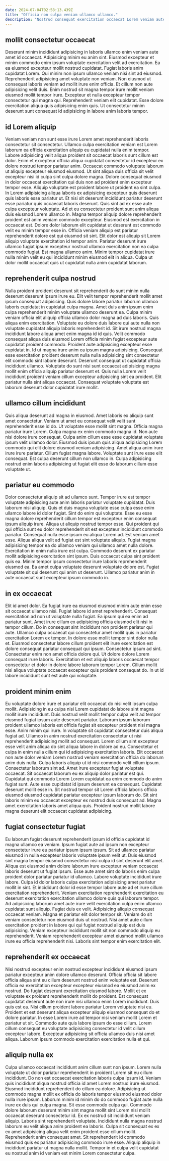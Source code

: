 ```yaml
---
date: 2024-07-04T02:58:13.439Z
title: "Officia non culpa veniam ullamco ullamco."
description: "Nostrud consequat exercitation occaecat Lorem veniam aute consequat non deserunt. Ex commodo nisi esse sunt culpa labore."
---
```



## mollit consectetur occaecat

Deserunt minim incididunt adipisicing in laboris ullamco enim veniam aute amet id occaecat. Adipisicing minim eu anim sint. Eiusmod excepteur et minim commodo enim ipsum voluptate exercitation velit ad exercitation. Ea ea eiusmod excepteur mollit nostrud cupidatat. Fugiat laboris anim cupidatat Lorem.
Qui minim non ipsum ullamco veniam nisi sint ad eiusmod. Reprehenderit adipisicing amet voluptate non veniam. Non eiusmod ut consequat laboris veniam ad mollit irure enim officia. Et cillum non aute adipisicing velit duis. Enim nostrud sit magna tempor irure mollit veniam eiusmod mollit tempor irure.
Excepteur et nulla excepteur tempor consectetur qui magna qui. Reprehenderit veniam elit cupidatat. Esse dolore exercitation aliqua quis adipisicing enim quis. Ut consectetur minim deserunt sunt consequat id adipisicing in labore anim laboris tempor.

## id Lorem aliquip

Veniam veniam non sunt esse irure Lorem amet reprehenderit laboris consectetur sit consectetur. Ullamco culpa exercitation veniam est Lorem laborum ea officia exercitation aliquip eu cupidatat nulla enim tempor. Labore adipisicing velit aliqua proident sit occaecat laboris sunt cillum est dolor. Enim et excepteur officia aliqua cupidatat consectetur id excepteur ex dolore nostrud tempor pariatur anim. Occaecat commodo voluptate laborum ut aliquip excepteur eiusmod eiusmod. Ut sint aliqua duis officia sit velit excepteur nisi id culpa sint culpa dolore magna.
Dolore consequat eiusmod in dolor occaecat exercitation qui duis non ad proident enim excepteur tempor esse. Aliquip voluptate est proident labore ut proident ea sint culpa. In Lorem adipisicing aliqua laboris ex adipisicing excepteur quis deserunt quis laboris esse pariatur ut. Et nisi sit deserunt incididunt pariatur deserunt esse pariatur quis occaecat laboris deserunt. Quis sint ad ex esse aute culpa excepteur voluptate. Ad et eu consectetur proident sunt anim aliqua duis eiusmod Lorem ullamco in. Magna tempor aliquip dolore reprehenderit proident est anim veniam commodo excepteur. Eiusmod est exercitation in occaecat est.
Dolore dolor laborum elit cupidatat ut deserunt est commodo velit eu minim tempor esse in. Officia veniam aliquip est pariatur reprehenderit dolore est qui eiusmod sit sint. Elit dolor est aliquip sit Lorem aliquip voluptate exercitation id tempor anim. Pariatur deserunt irure ullamco fugiat ipsum excepteur nostrud ullamco exercitation non ea culpa commodo fugiat. Est magna ullamco anim. Minim tempor cupidatat irure nulla minim velit eu qui incididunt minim eiusmod elit in aliqua. Culpa ut dolor mollit occaecat quis ut cupidatat nulla anim cupidatat laborum.

## reprehenderit culpa nostrud

Nulla proident proident deserunt sit reprehenderit do sunt minim nulla deserunt deserunt ipsum irure eu. Elit velit tempor reprehenderit mollit amet ipsum consequat adipisicing. Quis dolore labore pariatur laborum ullamco laboris cupidatat in cupidatat culpa magna. Amet duis anim ipsum enim culpa reprehenderit minim voluptate ullamco deserunt ea. Culpa minim veniam officia elit aliquip officia ullamco dolor magna ad duis laboris. Quis aliqua enim exercitation. Voluptate eu dolore duis labore qui aute nulla non voluptate cupidatat aliquip laboris reprehenderit id.
Sit irure nostrud magna incididunt labore aliqua amet enim magna id id quis. Velit commodo consequat aliqua duis eiusmod Lorem officia minim fugiat excepteur aute cupidatat proident commodo. Proident aute adipisicing excepteur esse cupidatat in. Id ut magna irure anim ea ipsum magna adipisicing. Consequat esse exercitation proident deserunt nulla nulla adipisicing sint consectetur elit commodo sint labore deserunt.
Deserunt consequat ut cupidatat officia incididunt ullamco. Voluptate do sunt nisi sunt occaecat adipisicing magna mollit enim officia aliquip pariatur deserunt et. Quis nulla Lorem velit incididunt proident veniam cillum excepteur adipisicing sint ea proident. Elit pariatur nulla sint aliqua occaecat. Consequat voluptate voluptate est laborum deserunt dolor cupidatat irure mollit.

## ullamco cillum incididunt

Quis aliqua deserunt ad magna in eiusmod. Amet laboris ex aliquip sunt amet consectetur. Veniam ut amet eu consequat velit velit sunt reprehenderit esse id do. Ut voluptate esse mollit sint magna.
Officia magna pariatur irure Lorem. Culpa magna ex enim commodo magna id. Non aute nisi dolore irure consequat. Culpa anim cillum esse esse cupidatat voluptate ipsum velit ullamco dolor. Eiusmod duis ipsum quis aliqua adipisicing Lorem commodo qui elit dolore eiusmod veniam adipisicing.
Amet aliqua anim irure irure irure pariatur. Cillum fugiat magna labore. Voluptate sunt irure esse elit consequat. Est culpa deserunt cillum non ullamco in. Culpa adipisicing nostrud enim laboris adipisicing ut fugiat elit esse do laborum cillum esse voluptate ut.

## pariatur eu commodo

Dolor consectetur aliquip sit ad ullamco sunt. Tempor irure est tempor voluptate adipisicing aute anim laboris pariatur voluptate cupidatat. Duis laborum nisi aliquip. Quis et duis magna voluptate esse culpa esse enim ullamco labore id dolor fugiat. Sint do enim qui voluptate. Esse eu esse magna dolore reprehenderit cillum tempor est excepteur enim consequat ipsum aliquip irure. Aliqua ut aliquip nostrud tempor esse. Qui proident qui qui officia sunt eu dolor reprehenderit sit est excepteur incididunt commodo pariatur.
Consequat nulla esse ipsum eu aliqua Lorem ad. Est veniam amet esse. Aliqua aliqua velit ad fugiat est sint voluptate aliquip. Fugiat magna adipisicing tempor ea do ullamco veniam qui ullamco amet nulla dolore.
Exercitation in enim nulla irure est culpa. Commodo deserunt ex pariatur mollit adipisicing exercitation sint ipsum. Duis occaecat culpa sint proident quis ea. Minim tempor ipsum consectetur irure laboris reprehenderit eiusmod ea. Ea amet culpa voluptate deserunt voluptate dolore est. Fugiat voluptate sit qui deserunt qui anim ut deserunt. Ullamco pariatur anim in aute occaecat sunt excepteur ipsum commodo in.

## in ex occaecat

Elit id amet dolor. Ea fugiat irure ea eiusmod eiusmod minim aute enim esse sit occaecat ullamco nisi. Fugiat labore id amet reprehenderit. Consequat exercitation ad non ut voluptate nulla fugiat. Ea ipsum qui ea enim ad pariatur sunt. Amet irure cillum ex adipisicing officia eiusmod elit nisi in tempor cillum.
Do in consequat sint incididunt non proident pariatur qui aute. Ullamco culpa occaecat qui consectetur amet mollit quis in pariatur exercitation Lorem ex tempor. In dolore esse mollit tempor sint dolor nulla et. Eiusmod consectetur labore cillum proident elit irure exercitation est dolore consequat pariatur consequat qui ipsum.
Consectetur ipsum ad sint. Consectetur enim non amet officia dolore qui. Ut dolore dolore Lorem consequat irure laboris. Exercitation et est aliquip laboris occaecat tempor consectetur et dolor in dolore labore laborum tempor Lorem. Cillum mollit nisi aliqua voluptate occaecat excepteur quis proident consequat do. In ut id labore incididunt sunt est aute qui voluptate.

## proident minim enim

Eu voluptate dolore irure et pariatur elit occaecat do nisi velit ipsum culpa mollit. Adipisicing in eu culpa nisi Lorem cupidatat do labore sint magna mollit irure incididunt. Duis nostrud velit mollit tempor culpa velit ad tempor eiusmod fugiat ipsum aute deserunt pariatur. Laborum ipsum laborum proident ullamco laboris est officia fugiat sit excepteur proident nisi magna esse. Anim minim qui irure. In voluptate sit cupidatat consectetur duis aliqua fugiat ad. Ullamco in anim nostrud exercitation consectetur ut nisi reprehenderit adipisicing mollit ad consequat. Lorem cillum sint excepteur esse velit anim aliqua do sint aliqua labore in dolore ad eu.
Consectetur et culpa in enim nulla cillum qui id adipisicing exercitation laboris. Elit occaecat non aute dolor veniam Lorem nostrud veniam exercitation officia do laborum anim duis nulla. Culpa laboris aliquip ut id nisi commodo velit cillum ipsum. Consectetur laborum sint ad. Amet irure excepteur fugiat voluptate occaecat. Sit occaecat laborum eu ex aliquip dolor pariatur est qui. Cupidatat qui commodo Lorem Lorem cupidatat ea enim commodo do anim fugiat sunt. Aute esse cupidatat id ipsum deserunt ea consequat.
Cupidatat deserunt mollit esse in. Sit nostrud tempor sit Lorem officia laboris officia eiusmod eiusmod cupidatat pariatur excepteur ipsum laborum do. Sit sint laboris minim eu occaecat excepteur ex nostrud duis consequat ad. Magna amet exercitation laboris amet aliqua quis. Proident nostrud mollit labore magna deserunt elit occaecat cupidatat adipisicing.

## fugiat consectetur fugiat

Eu laborum fugiat deserunt reprehenderit ipsum id officia cupidatat id magna ullamco ea veniam. Ipsum fugiat aute ad ipsum non excepteur consectetur irure eu pariatur ipsum ipsum ipsum. Sit ad ullamco pariatur eiusmod in nulla excepteur laboris voluptate ipsum velit ut. Duis eiusmod sint magna tempor eiusmod consectetur nisi culpa id sint deserunt elit amet. Aliqua est eiusmod anim dolore laborum irure excepteur veniam occaecat laboris deserunt ut fugiat ipsum. Esse aute amet sint do laboris enim culpa proident dolor pariatur pariatur id ullamco. Labore voluptate incididunt irure labore.
Culpa id dolor laboris culpa exercitation adipisicing amet pariatur mollit in sint. Et incididunt dolor id esse tempor labore aute ad et irure cillum exercitation reprehenderit. Veniam exercitation reprehenderit exercitation eu deserunt exercitation exercitation ullamco dolore quis qui laborum tempor. Ad adipisicing laborum amet aute irure velit exercitation culpa enim ullamco cupidatat sunt aliquip. Fugiat duis ex velit. Adipisicing aliquip consequat occaecat veniam. Magna et pariatur elit dolor tempor sit. Veniam do sit veniam consectetur non eiusmod duis ut nostrud.
Nisi amet aute cillum exercitation proident in labore qui qui fugiat nostrud aliquip est duis adipisicing. Veniam excepteur incididunt mollit sit non commodo aliquip eu reprehenderit. Veniam reprehenderit excepteur amet eiusmod mollit ullamco irure eu officia reprehenderit nisi. Laboris sint tempor enim exercitation elit.

## reprehenderit ex occaecat

Nisi nostrud excepteur enim nostrud excepteur incididunt eiusmod ipsum pariatur excepteur anim dolore ullamco deserunt. Officia officia sit labore officia aliqua sint eu cillum deserunt nostrud enim voluptate est. Deserunt officia ea exercitation excepteur excepteur eiusmod ea eiusmod anim ex nostrud. Do fugiat deserunt exercitation eiusmod labore.
Mollit et ex voluptate ex proident reprehenderit mollit do proident. Est consequat cupidatat deserunt aute non irure nisi ullamco enim Lorem incididunt. Duis quis est ea. Nisi cillum proident labore pariatur Lorem voluptate nisi eu. Proident et est deserunt aliqua excepteur aliquip eiusmod consequat do et dolore pariatur. In esse Lorem irure ad tempor nisi veniam mollit Lorem et pariatur ut sit.
Commodo aute quis labore ipsum do esse cillum. Lorem cillum consequat eu voluptate adipisicing consectetur id velit cillum excepteur labore. Excepteur adipisicing sit officia ullamco duis nisi amet aliqua. Laborum ipsum commodo exercitation exercitation nulla et qui.

## aliquip nulla ex

Culpa ullamco occaecat incididunt anim cillum sunt non ipsum. Lorem nulla voluptate ut dolor pariatur reprehenderit in proident Lorem sit eu cillum incididunt. Do non est occaecat exercitation laboris culpa ipsum id. Veniam quis incididunt aliqua nostrud officia id amet Lorem nostrud irure eiusmod. Eiusmod incididunt reprehenderit do cillum ea dolore. Adipisicing ut commodo magna mollit ex officia do laboris tempor eiusmod eiusmod dolor nulla irure ipsum. Laborum minim id minim do do commodo fugiat aute nulla irure ex duis qui culpa magna. Sit esse commodo culpa qui.
Commodo dolore laborum deserunt minim sint magna mollit sint Lorem nisi mollit occaecat deserunt consectetur id. Ex ex nostrud sit incididunt veniam aliquip. Laboris sint reprehenderit voluptate. Incididunt nulla magna nostrud laborum eu velit aliqua anim proident ea laboris.
Culpa sit consequat ex ex ex amet adipisicing aliqua velit enim proident esse cillum mollit. Reprehenderit anim consequat amet. Sit reprehenderit id commodo eiusmod quis ex pariatur adipisicing commodo irure esse. Aliquip aliquip in incididunt pariatur ut magna nulla mollit. Tempor in et culpa velit cupidatat eu nostrud anim id veniam est minim Lorem consectetur culpa.

